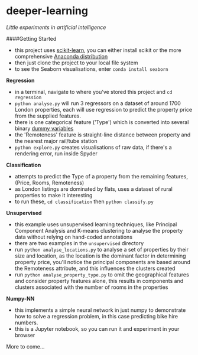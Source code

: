 # deeper-learning
_Little experiments in artificial intelligence_

####Getting Started

* this project uses [scikit-learn](http://scikit-learn.org/stable/install.html), you can either install scikit or the more comprehensive [Anaconda distribution](https://docs.continuum.io/anaconda/install)
* then just clone the project to your local file system 
* to see the Seaborn visualisations, enter ```conda install seaborn```


__Regression__

* in a terminal, navigate to where you've stored this project and ```cd regression```
* ```python analyse.py``` will run 3 regressors on a dataset of around 1700 London properties, each will use regression to predict the property price from the supplied features.
* there is one categorical feature ('Type') which is converted into several binary [dummy variables](https://en.wikipedia.org/wiki/Dummy_variable_%28statistics%29)
* the 'Remoteness' feature is straight-line distance between property and the nearest major rail/tube station
* ```python explore.py``` creates visualisations of raw data, if there's a rendering error, run inside Spyder


__Classification__

* attempts to predict the Type of a property from the remaining features, (Price, Rooms, Remoteness)
* as London listings are dominated by flats, uses a dataset of rural properties to make it interesting
* to run these, ```cd classification``` then ```python classify.py```


__Unsupervised__

* this example uses unsupervised learning techniques, like Principal Component Analysis and K-means clustering to analyse the property data without relying on hand-coded annotations
* there are two examples in the ```unsupervised``` directory
* run ```python analyse_locations.py``` to analyse a set of properties by their size and location, as the location is the dominant factor in determining property price, you'll notice the principal components are based around the Remoteness attribute, and this influences the clusters created
* run ```python analyse_property_type.py``` to omit the geographical features and consider property features alone, this results in components and clusters associated with the number of rooms in the properties


__Numpy-NN__

* this implements a simple neural network in just numpy to demonstrate how to solve a regression problem, in this case predicting bike hire numbers. 
* this is a Jupyter notebook, so you can run it and experiment in your browser


More to come...
